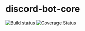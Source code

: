 # discord-bot-core
[![Build status](https://ci.appveyor.com/api/projects/status/5o2u92sq9gwx8bmq?svg=true)](https://ci.appveyor.com/project/Banditul/discord-bot)
[![Coverage Status](https://coveralls.io/repos/github/Banditul/discord-bot/badge.svg?branch=master)](https://coveralls.io/github/Banditul/discord-bot?branch=master)
